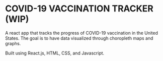 # COVID-19 VACCINATION TRACKER (WIP)
A react app that tracks the progress of COVID-19 vaccination in the United States.
The goal is to have data visualized through choropleth maps and graphs.

Built using React.js, HTML, CSS, and Javascript.
